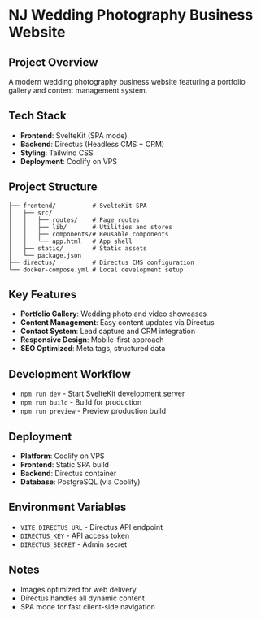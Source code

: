 # NJ Wedding Photography Business Website

## Project Overview
A modern wedding photography business website featuring a portfolio gallery and content management system.

## Tech Stack
- **Frontend**: SvelteKit (SPA mode)
- **Backend**: Directus (Headless CMS + CRM)
- **Styling**: Tailwind CSS
- **Deployment**: Coolify on VPS

## Project Structure
```
├── frontend/          # SvelteKit SPA
│   ├── src/
│   │   ├── routes/    # Page routes
│   │   ├── lib/       # Utilities and stores
│   │   ├── components/# Reusable components
│   │   └── app.html   # App shell
│   ├── static/        # Static assets
│   └── package.json
├── directus/          # Directus CMS configuration
└── docker-compose.yml # Local development setup
```

## Key Features
- **Portfolio Gallery**: Wedding photo and video showcases
- **Content Management**: Easy content updates via Directus
- **Contact System**: Lead capture and CRM integration
- **Responsive Design**: Mobile-first approach
- **SEO Optimized**: Meta tags, structured data

## Development Workflow
- `npm run dev` - Start SvelteKit development server
- `npm run build` - Build for production
- `npm run preview` - Preview production build

## Deployment
- **Platform**: Coolify on VPS
- **Frontend**: Static SPA build
- **Backend**: Directus container
- **Database**: PostgreSQL (via Coolify)

## Environment Variables
- `VITE_DIRECTUS_URL` - Directus API endpoint
- `DIRECTUS_KEY` - API access token
- `DIRECTUS_SECRET` - Admin secret

## Notes
- Images optimized for web delivery
- Directus handles all dynamic content
- SPA mode for fast client-side navigation